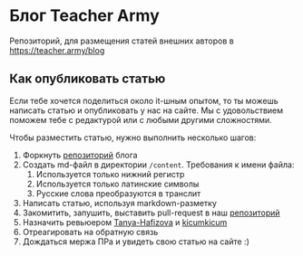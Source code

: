 # Блог Teacher Army

Репозиторий, для размещения статей внешних авторов в https://teacher.army/blog

## Как опубликовать статью

Если тебе хочется поделиться около it-шным опытом, то ты можешь написать статью и опубликовать у нас на сайте. Мы с удовольствием поможем тебе с редактурой или с любыми другими сложностями.

Чтобы разместить статью, нужно выполнить несколько шагов:
1. Форкнуть [репозиторий](https://github.com/teacher-army/external-blog) блога
2. Создать md-файл в директории `/content`. Требования к имени файла:
   1. Используется только нижний регистр
   2. Используется только латинские символы
   3. Русские слова преобразуются в транслит
3. Написать статью, используя markdown-разметку
4. Закомитить, запушить, выставить pull-request в наш [репозиторий](https://github.com/teacher-army/external-blog)
5. Назначить ревьюером [Tanya-Hafizova](https://github.com/Tanya-Hafizova) и [kicumkicum](https://github.com/kicumkicum)
6. Отреагировать на обратную связь
7. Дождаться мержа ПРа и увидеть свою статью на сайте :)
